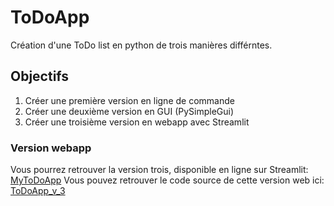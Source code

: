 # ToDoApp

Création d'une ToDo list en python de trois manières différntes.
## Objectifs

1. Créer une première version en ligne de commande
2. Créer une deuxième version en GUI (PySimpleGui)
3. Créer une troisième version en webapp avec Streamlit


### Version webapp

Vous pourrez retrouver la version trois, disponible en ligne sur Streamlit: [MyToDoApp](https://fred-fittywebdev-todo-app-v3-web-6agl6z.streamlit.app/)
Vous pouvez retrouver le code source de cette version web ici: [ToDoApp_v_3](https://github.com/fred-fittywebdev/todo_app_v3)


